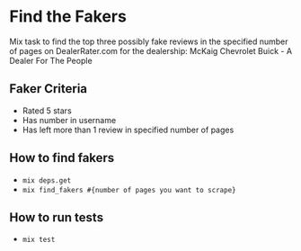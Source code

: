 # Find the Fakers
Mix task to find the top three possibly fake reviews in the specified number of pages on DealerRater.com for the dealership: McKaig Chevrolet Buick - A Dealer For The People

## Faker Criteria
- Rated 5 stars
- Has number in username
- Has left more than 1 review in specified number of pages

## How to find fakers
- `mix deps.get`
- `mix find_fakers #{number of pages you want to scrape}`

## How to run tests
- `mix test`
